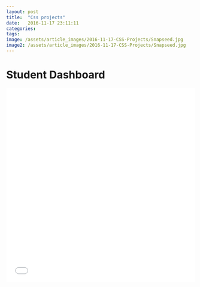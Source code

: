 ```yaml
---
layout: post
title:  "Css projects"
date:   2016-11-17 23:11:11
categories:
tags:
image: /assets/article_images/2016-11-17-CSS-Projects/Snapseed.jpg
image2: /assets/article_images/2016-11-17-CSS-Projects/Snapseed.jpg
---
```


# Student Dashboard

<iframe height='518' scrolling='no' title='Dashboard bootstrap3' src='//codepen.io/HanchengZhao-1471862086/embed/dOZmLJ/?height=518&theme-id=0&default-tab=result&embed-version=2' frameborder='no' allowtransparency='true' allowfullscreen='true' style='width: 100%;'>See the Pen <a href='http://codepen.io/HanchengZhao-1471862086/pen/dOZmLJ/'>Dashboard bootstrap3</a> by Henry_Z (<a href='http://codepen.io/HanchengZhao-1471862086'>@HanchengZhao-1471862086</a>) on <a href='http://codepen.io'>CodePen</a>.
</iframe>

